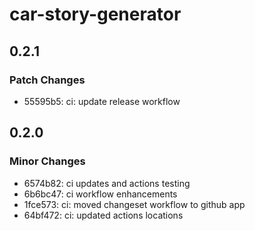 # car-story-generator

## 0.2.1

### Patch Changes

- 55595b5: ci: update release workflow

## 0.2.0

### Minor Changes

- 6574b82: ci updates and actions testing
- 6b6bc47: ci workflow enhancements
- 1fce573: ci: moved changeset workflow to github app
- 64bf472: ci: updated actions locations
